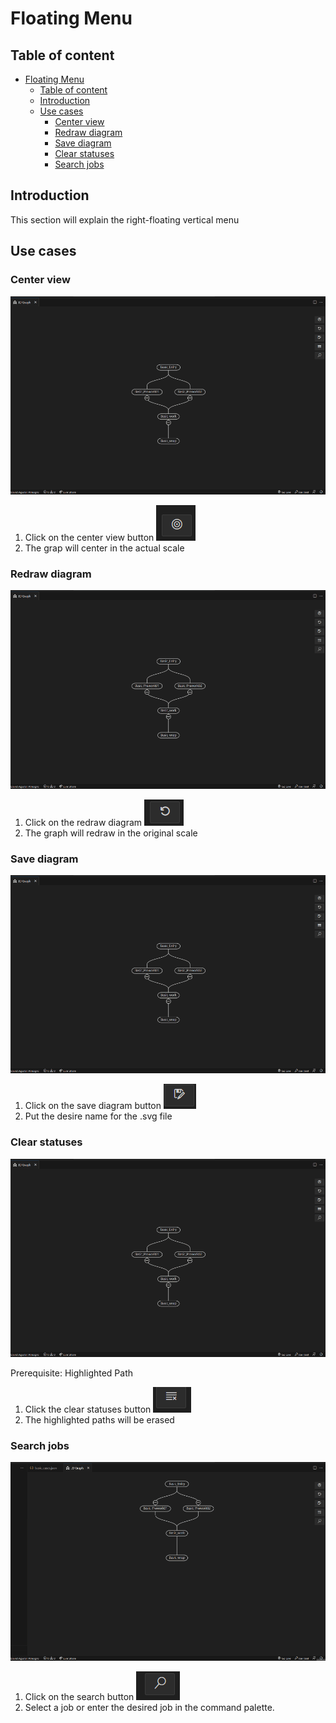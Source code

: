 # Floating Menu<a id="floating-menu"></a>

## Table of content<a id="table-of-content"></a>

- [Floating Menu](#floating-menu)
	- [Table of content](#table-of-content)
	- [Introduction](#introduction)
	- [Use cases](#use-cases)
		- [Center view](#center-view)
		- [Redraw diagram](#redraw-diagram)
		- [Save diagram](#save-diagram)
		- [Clear statuses](#clear-statuses)
		- [Search jobs](#search-jobs)

## Introduction<a id="introduction"></a>

This section will explain the right-floating vertical menu

## Use cases<a id="use-cases"></a>

### Center view<a id="center-view"></a>

![gif featuring center view graph](./assets/CenterView.gif)

1. Click on the center view button ![image center view](./assets/Center.png)
2. The grap will center in the actual scale

### Redraw diagram<a id="redraw-diagram"></a>

![gif featuring redraw graph](./assets/RedrawDiagram.gif)

1. Click on the redraw diagram  ![image redraw view](./assets/redraw.png)
2. The graph will redraw in the original scale

### Save diagram<a id="save-diagram"></a>

![gif featuring save diagram](./assets/SaveDiagram.gif)

1. Click on the save diagram button ![image save diagram](./assets/save.png)
2. Put the desire name for the .svg file

### Clear statuses<a id="clear-statuses"></a>

![gif featuring clear statuses diagram](./assets/ClearStatus.gif)

Prerequisite:  Highlighted Path

1. Click the clear statuses button ![image clear diagram](./assets/clear.png)
2. The highlighted paths will be erased

### Search jobs<a id="search-jobs"></a>

![gif featuring search jobs](./assets/SearchJobs.gif)

1. Click on the search button ![search job](./assets/Search.png)
2. Select a job or enter the desired job in the command palette.

